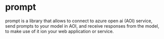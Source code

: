 # prompt

prompt is a library that allows to connect to azure open ai (AOI) service, send prompts to your model in AOI, and receive responses from the model, to make use of it ion your web application or service.
